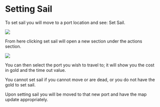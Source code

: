 # Setting Sail

To set sail you will move to a port location and see: Set Sail.

<div class="gallery mb-4">
    <a href="/storage/info/set-sail/images/map.png" class="glightbox">
        <img src="/storage/info/set-sail/images/map.png" class="img-fluid" />
    </a>
</div>

From here clicking set sail will open a new section under the actions section.

<div class="gallery mb-4">
    <a href="/storage/info/set-sail/images/set-sail.png" class="glightbox">
        <img src="/storage/info/set-sail/images/set-sail.png" class="img-fluid" />
    </a>
</div>

You can then select the port you wish to travel to; it will show you the cost in gold and the time out value.

You cannot set sail if you cannot move or are dead, or you do not have the gold to set sail.

Upon setting sail you will be moved to that new port and have the map update appropriately.

